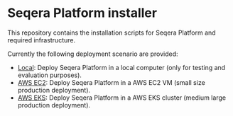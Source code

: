 # Seqera Platform installer

This repository contains the installation scripts for Seqera Platform and required infrastructure.

Currently the following deployment scenario are provided:

* [Local](local): Deploy Seqera Platform in a local computer (only for testing and evaluation purposes).
* [AWS EC2](aws-ec2): Deploy Seqera Platform in a AWS EC2 VM (small size production deployment).
* [AWS EKS](aws-eks): Deploy Seqera Platform in a AWS EKS cluster (medium large production deployment).


